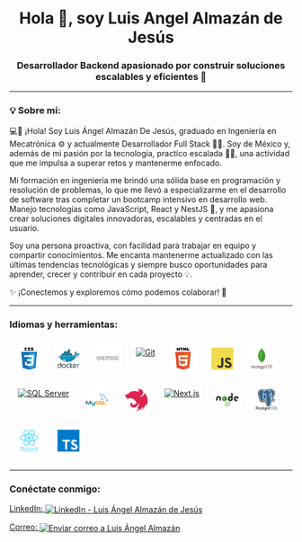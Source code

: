 <h1 align="center">Hola 👋, soy Luis Angel Almazán de Jesús</h1>
<h3 align="center">Desarrollador Backend apasionado por construir soluciones escalables y eficientes 🚀</h3>

---

<h3>💡 Sobre mí:</h3>
<p>
💻👋 ¡Hola! Soy Luis Ángel Almazán De Jesús, graduado en Ingeniería en Mecatrónica ⚙️ y actualmente Desarrollador Full Stack 👨‍💻. Soy de México y, además de mi pasión por la tecnología, practico escalada 🧗‍♂️, una actividad que me impulsa a superar retos y mantenerme enfocado.

Mi formación en ingeniería me brindó una sólida base en programación y resolución de problemas, lo que me llevó a especializarme en el desarrollo de software tras completar un bootcamp intensivo en desarrollo web. Manejo tecnologías como JavaScript, React y NestJS 🚀, y me apasiona crear soluciones digitales innovadoras, escalables y centradas en el usuario.

Soy una persona proactiva, con facilidad para trabajar en equipo y compartir conocimientos. Me encanta mantenerme actualizado con las últimas tendencias tecnológicas y siempre busco oportunidades para aprender, crecer y contribuir en cada proyecto 💡.

✨ ¡Conectemos y exploremos cómo podemos colaborar! 🤝
</p>

---

<h3 align="left">Idiomas y herramientas:</h3>
<ul style="display: flex; flex-wrap: wrap; list-style: none; padding: 0;">
  <li style="margin: 10px;">
    <a href="https://www.w3schools.com/css/" target="_blank" rel="noreferrer" aria-label="CSS3">
      <img src="https://raw.githubusercontent.com/devicons/devicon/master/icons/css3/css3-original-wordmark.svg" 
           alt="CSS3" width="40" height="40" style="background-color: white; padding: 5px; border-radius: 5px;" />
    </a>
  </li>
  <li style="margin: 10px;">
    <a href="https://www.docker.com/" target="_blank" rel="noreferrer" aria-label="Docker">
      <img src="https://raw.githubusercontent.com/devicons/devicon/master/icons/docker/docker-original-wordmark.svg" 
           alt="Docker" width="40" height="40" style="background-color: white; padding: 5px; border-radius: 5px;" />
    </a>
  </li>
  <li style="margin: 10px;">
    <a href="https://expressjs.com" target="_blank" rel="noreferrer" aria-label="Express.js">
      <img src="https://raw.githubusercontent.com/devicons/devicon/master/icons/express/express-original-wordmark.svg" 
           alt="Express.js" width="40" height="40" style="background-color: white; padding: 5px; border-radius: 5px;" />
    </a>
  </li>
  <li style="margin: 10px;">
    <a href="https://git-scm.com/" target="_blank" rel="noreferrer" aria-label="Git">
      <img src="https://www.vectorlogo.zone/logos/git-scm/git-scm-icon.svg" 
           alt="Git" width="40" height="40" style="background-color: white; padding: 5px; border-radius: 5px;" />
    </a>
  </li>
  <li style="margin: 10px;">
    <a href="https://www.w3.org/html/" target="_blank" rel="noreferrer" aria-label="HTML5">
      <img src="https://raw.githubusercontent.com/devicons/devicon/master/icons/html5/html5-original-wordmark.svg" 
           alt="HTML5" width="40" height="40" style="background-color: white; padding: 5px; border-radius: 5px;" />
    </a>
  </li>
  <li style="margin: 10px;">
    <a href="https://developer.mozilla.org/en-US/docs/Web/JavaScript" target="_blank" rel="noreferrer" aria-label="JavaScript">
      <img src="https://raw.githubusercontent.com/devicons/devicon/master/icons/javascript/javascript-original.svg" 
           alt="JavaScript" width="40" height="40" style="background-color: white; padding: 5px; border-radius: 5px;" />
    </a>
  </li>
  <li style="margin: 10px;">
    <a href="https://www.mongodb.com/" target="_blank" rel="noreferrer" aria-label="MongoDB">
      <img src="https://raw.githubusercontent.com/devicons/devicon/master/icons/mongodb/mongodb-original-wordmark.svg" 
           alt="MongoDB" width="40" height="40" style="background-color: white; padding: 5px; border-radius: 5px;" />
    </a>
  </li>
  <li style="margin: 10px;">
    <a href="https://www.microsoft.com/en-us/sql-server" target="_blank" rel="noreferrer" aria-label="SQL Server">
      <img src="https://www.svgrepo.com/show/303229/microsoft-sql-server-logo.svg" 
           alt="SQL Server" width="40" height="40" style="background-color: white; padding: 5px; border-radius: 5px;" />
    </a>
  </li>
  <li style="margin: 10px;">
    <a href="https://www.mysql.com/" target="_blank" rel="noreferrer" aria-label="MySQL">
      <img src="https://raw.githubusercontent.com/devicons/devicon/master/icons/mysql/mysql-original-wordmark.svg" 
           alt="MySQL" width="40" height="40" style="background-color: white; padding: 5px; border-radius: 5px;" />
    </a>
  </li>
  <li style="margin: 10px;">
    <a href="https://nestjs.com/" target="_blank" rel="noreferrer" aria-label="NestJS">
      <img src="https://raw.githubusercontent.com/devicons/devicon/master/icons/nestjs/nestjs-plain.svg" 
           alt="NestJS" width="40" height="40" style="background-color: white; padding: 5px; border-radius: 5px;" />
    </a>
  </li>
  <li style="margin: 10px;">
    <a href="https://nextjs.org/" target="_blank" rel="noreferrer" aria-label="Next.js">
      <img src="https://cdn.worldvectorlogo.com/logos/nextjs-2.svg" 
           alt="Next.js" width="40" height="40" style="background-color: white; padding: 5px; border-radius: 5px;" />
    </a>
  </li>
  <li style="margin: 10px;">
    <a href="https://nodejs.org" target="_blank" rel="noreferrer" aria-label="Node.js">
      <img src="https://raw.githubusercontent.com/devicons/devicon/master/icons/nodejs/nodejs-original-wordmark.svg" 
           alt="Node.js" width="40" height="40" style="background-color: white; padding: 5px; border-radius: 5px;" />
    </a>
  </li>
  <li style="margin: 10px;">
    <a href="https://www.postgresql.org" target="_blank" rel="noreferrer" aria-label="PostgreSQL">
      <img src="https://raw.githubusercontent.com/devicons/devicon/master/icons/postgresql/postgresql-original-wordmark.svg" 
           alt="PostgreSQL" width="40" height="40" style="background-color: white; padding: 5px; border-radius: 5px;" />
    </a>
  </li>
  <li style="margin: 10px;">
    <a href="https://reactjs.org/" target="_blank" rel="noreferrer" aria-label="React">
      <img src="https://raw.githubusercontent.com/devicons/devicon/master/icons/react/react-original-wordmark.svg" 
           alt="React" width="40" height="40" style="background-color: white; padding: 5px; border-radius: 5px;" />
    </a>
  </li>
  <li style="margin: 10px;">
    <a href="https://www.typescriptlang.org/" target="_blank" rel="noreferrer" aria-label="TypeScript">
      <img src="https://raw.githubusercontent.com/devicons/devicon/master/icons/typescript/typescript-original.svg" 
           alt="TypeScript" width="40" height="40" style="background-color: white; padding: 5px; border-radius: 5px;" />
    </a>
  </li>
</ul>



---

<h3 align="left">Conéctate conmigo:</h3>
<p align="left">
  <a href="https://linkedin.com/in/luis-angel-almazán-de-jesús-1404181a9" target="_blank">
    <span>LinkedIn:</span>
    <img align="center" src="https://raw.githubusercontent.com/rahuldkjain/github-profile-readme-generator/master/src/images/icons/Social/linked-in-alt.svg" 
         alt="LinkedIn - Luis Ángel Almazán de Jesús" height="30" width="40" />
  </a>
</p>

<p align="left">
  <a href="mailto:almazanluis23@gmail.com" target="_blank">
    <span>Correo:</span>
    <img align="center" src="https://www.svgrepo.com/show/349378/gmail.svg" 
         alt="Enviar correo a Luis Ángel Almazán" height="30" width="40" />
  </a>
</p>

</p>
